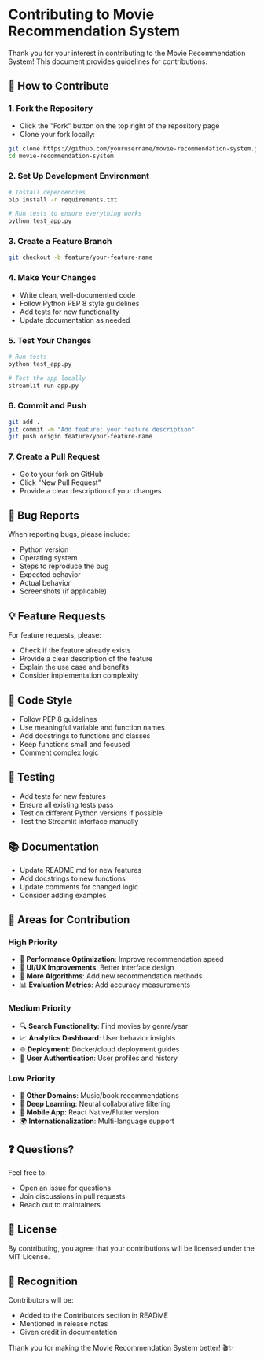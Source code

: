 # Contributing to Movie Recommendation System

Thank you for your interest in contributing to the Movie Recommendation System! This document provides guidelines for contributions.

## 🤝 How to Contribute

### 1. Fork the Repository
- Click the "Fork" button on the top right of the repository page
- Clone your fork locally:
```bash
git clone https://github.com/yourusername/movie-recommendation-system.git
cd movie-recommendation-system
```

### 2. Set Up Development Environment
```bash
# Install dependencies
pip install -r requirements.txt

# Run tests to ensure everything works
python test_app.py
```

### 3. Create a Feature Branch
```bash
git checkout -b feature/your-feature-name
```

### 4. Make Your Changes
- Write clean, well-documented code
- Follow Python PEP 8 style guidelines
- Add tests for new functionality
- Update documentation as needed

### 5. Test Your Changes
```bash
# Run tests
python test_app.py

# Test the app locally
streamlit run app.py
```

### 6. Commit and Push
```bash
git add .
git commit -m "Add feature: your feature description"
git push origin feature/your-feature-name
```

### 7. Create a Pull Request
- Go to your fork on GitHub
- Click "New Pull Request"
- Provide a clear description of your changes

## 🐛 Bug Reports

When reporting bugs, please include:
- Python version
- Operating system
- Steps to reproduce the bug
- Expected behavior
- Actual behavior
- Screenshots (if applicable)

## 💡 Feature Requests

For feature requests, please:
- Check if the feature already exists
- Provide a clear description of the feature
- Explain the use case and benefits
- Consider implementation complexity

## 📝 Code Style

- Follow PEP 8 guidelines
- Use meaningful variable and function names
- Add docstrings to functions and classes
- Keep functions small and focused
- Comment complex logic

## 🧪 Testing

- Add tests for new features
- Ensure all existing tests pass
- Test on different Python versions if possible
- Test the Streamlit interface manually

## 📚 Documentation

- Update README.md for new features
- Add docstrings to new functions
- Update comments for changed logic
- Consider adding examples

## 🎯 Areas for Contribution

### High Priority
- 🔧 **Performance Optimization**: Improve recommendation speed
- 🎨 **UI/UX Improvements**: Better interface design
- 🧪 **More Algorithms**: Add new recommendation methods
- 📊 **Evaluation Metrics**: Add accuracy measurements

### Medium Priority
- 🔍 **Search Functionality**: Find movies by genre/year
- 📈 **Analytics Dashboard**: User behavior insights
- 🌐 **Deployment**: Docker/cloud deployment guides
- 🔐 **User Authentication**: User profiles and history

### Low Priority
- 🎵 **Other Domains**: Music/book recommendations
- 🤖 **Deep Learning**: Neural collaborative filtering
- 📱 **Mobile App**: React Native/Flutter version
- 🌍 **Internationalization**: Multi-language support

## ❓ Questions?

Feel free to:
- Open an issue for questions
- Join discussions in pull requests
- Reach out to maintainers

## 📄 License

By contributing, you agree that your contributions will be licensed under the MIT License.

## 🙏 Recognition

Contributors will be:
- Added to the Contributors section in README
- Mentioned in release notes
- Given credit in documentation

Thank you for making the Movie Recommendation System better! 🎬✨
